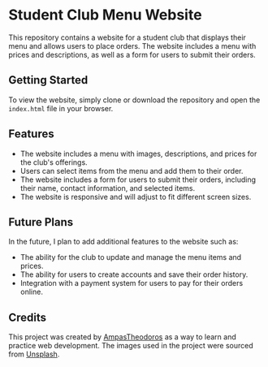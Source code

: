 # Student Club Menu Website

This repository contains a website for a student club that displays their menu and allows users to place orders. The website includes a menu with prices and descriptions, as well as a form for users to submit their orders.

## Getting Started

To view the website, simply clone or download the repository and open the `index.html` file in your browser.

## Features

- The website includes a menu with images, descriptions, and prices for the club's offerings.
- Users can select items from the menu and add them to their order.
- The website includes a form for users to submit their orders, including their name, contact information, and selected items.
- The website is responsive and will adjust to fit different screen sizes.

## Future Plans

In the future, I plan to add additional features to the website such as:

- The ability for the club to update and manage the menu items and prices.
- The ability for users to create accounts and save their order history.
- Integration with a payment system for users to pay for their orders online.

## Credits

This project was created by [AmpasTheodoros](https://github.com/AmpasTheodoros) as a way to learn and practice web development. The images used in the project were sourced from [Unsplash](https://unsplash.com/).
